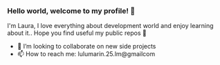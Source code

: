 ### Hello world, welcome to my profile! 👋

I'm Laura, I love everything about development world and enjoy learning about it.. Hope you find useful my public repos 📄

- 👯 I’m looking to collaborate on new side projects
- 📫 How to reach me: lulumarin.25.lm@gmailcom


